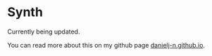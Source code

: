 # Synth

Currently being updated.

You can read more about this on my github page [danielj-n.github.io](https://danielj-n.github.io/).
